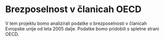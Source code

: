 # Brezposelnost v članicah OECD
V tem projektu bomo analizirali podatke o brezposelnosti v članicah Evropske unije od leta 2005 dalje. Podatke bomo pridobili s spletne strani OECD.

